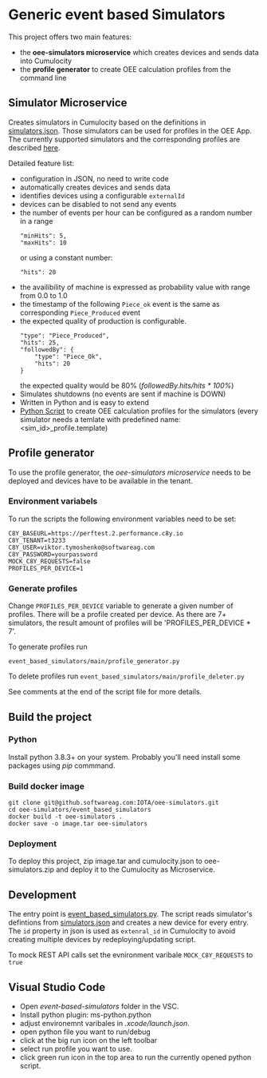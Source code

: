 # Generic event based Simulators

This project offers two main features: 
- the **oee-simulators microservice** which creates devices and sends data into Cumulocity
- the **profile generator** to create OEE calculation profiles from the command line

## Simulator Microservice

Creates simulators in Cumulocity based on the definitions in [simulators.json](main/simulators.json). Those simulators can be used for profiles in the OEE App. The currently supported simulators and the corresponding profiles are described [here](simulators.md).

Detailed feature list:
- configuration in JSON, no need to write code
- automatically creates devices and sends data
- identifies devices using a configurable `externalId`
- devices can be disabled to not send any events
- the number of events per hour can be configured as a random number in a range
    ```
    "minHits": 5,
    "maxHits": 10
    ```
  or using a constant number: 
    ```
    "hits": 20
    ```
- the availibility of machine is expressed as probability value with range from 0.0 to 1.0
- the timestamp of the following `Piece_ok` event is the same as corresponding `Piece_Produced` event
- the expected quality of production is configurable.  
    ```
    "type": "Piece_Produced",
    "hits": 25,
    "followedBy": {
        "type": "Piece_Ok",
        "hits": 20
    } 
    ```
  the expected quality would be 80% (*followedBy.hits/hits * 100%*)
- Simulates shutdowns (no events are sent if machine is DOWN)
- Written in Python and is easy to extend
- [Python Script](profile_generator.md) to create OEE calculation profiles for the simulators (every simulator needs a temlate with predefined name: <sim_id>_profile.template)

## Profile generator

To use the profile generator, the *oee-simulators microservice* needs to be deployed and devices have to be available in the tenant.

### Environment variabels

To run the scripts the following environment variables need to be set:

```
C8Y_BASEURL=https://perftest.2.performance.c8y.io 
C8Y_TENANT=t3233
C8Y_USER=viktor.tymoshenko@softwareag.com
C8Y_PASSWORD=yourpassword
MOCK_C8Y_REQUESTS=false
PROFILES_PER_DEVICE=1
```

### Generate profiles

Change `PROFILES_PER_DEVICE` variable to generate a given number of profiles. There will be a profile created per device. As there are 7+ simulators, the result amount of profiles will be 'PROFILES_PER_DEVICE * 7'.

To generate profiles run
```
event_based_simulators/main/profile_generator.py
``` 

To delete profiles run
```event_based_simulators/main/profile_deleter.py```

See comments at the end of the script file for more details.

## Build the project

### Python

Install python 3.8.3+ on your system. Probably you'll need install some packages using *pip* commmand.

### Build docker image

```
git clone git@github.softwareag.com:IOTA/oee-simulators.git
cd oee-simulators/event_based_simulators
docker build -t oee-simulators .
docker save -o image.tar oee-simulators
```
    
### Deployment

To deploy this project, zip image.tar and cumulocity.json to oee-simulators.zip and deploy it to the Cumulocity as Microservice.


## Development

The entry point is [event_based_simulators.py](main/event_based_simulators.py). The script reads simulator's defintions from [simulators.json](main/simulators.json) and creates a new device for every entry. The `id` property in json is used as `extenral_id` in Cumulocity to avoid creating multiple devices by redeploying/updating script.

To mock REST API calls set the evnironment varibale `MOCK_C8Y_REQUESTS` to `true`

## Visual Studio Code

- Open *event-based-simulators* folder in the VSC.
- Install python plugin: ms-python.python
- adjust environemnt varibales in *.xcode/launch.json*. 
- open python file you want to run/debug
- click at the big run icon on the left toolbar
- select run profile you want to use.
- click green run icon in the top area to run the currently opened python script.
  



  